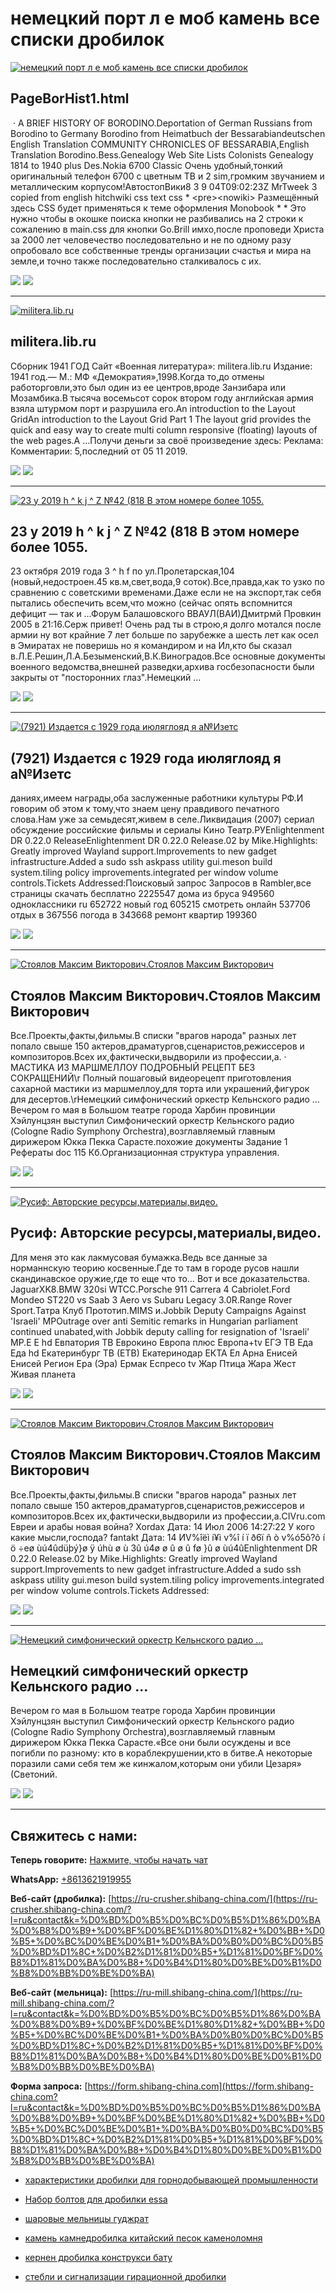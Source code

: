 # немецкий порт л е моб камень все списки дробилок

<a href="https://swt.shibang-china.com/?l=ru&img&k=%D0%BD%D0%B5%D0%BC%D0%B5%D1%86%D0%BA%D0%B8%D0%B9+%D0%BF%D0%BE%D1%80%D1%82+%D0%BB+%D0%B5+%D0%BC%D0%BE%D0%B1+%D0%BA%D0%B0%D0%BC%D0%B5%D0%BD%D1%8C+%D0%B2%D1%81%D0%B5+%D1%81%D0%BF%D0%B8%D1%81%D0%BA%D0%B8+%D0%B4%D1%80%D0%BE%D0%B1%D0%B8%D0%BB%D0%BE%D0%BA" target="_blank">![немецкий порт л е моб камень все списки дробилок](http://static.shibang-china.com/all-800x300/859.jpg)</a>

## PageBorHist1.html
&nbsp;&#0183;&#32;A BRIEF HISTORY OF BORODINO.Deportation of German Russians from Borodino to Germany Borodino from Heimatbuch der Bessarabiandeutschen English Translation COMMUNITY CHRONICLES OF BESSARABIA,English Translation Borodino.Bess.Genealogy Web Site Lists Colonists Genealogy 1814 to 1940 plus Des.Nokia 6700 Classic Очень удобный,тонкий оригинальный телефон 6700 с цветным ТВ и 2 sim,громким звучанием и металлическим корпусом!АвтостопВики8 3 9 04T09:02:23Z MrTweek 3 copied from english hitchwiki css text css * &lt;pre&gt;&lt;nowiki&gt; Размещённый здесь CSS будет применяться к теме оформления Monobook * * Это нужно чтобы в окошке поиска кнопки не разбивались на 2 строки к сожалению в main.css для кнопки Go.Brill имхо,после проповеди Христа за 2000 лет человечество последовательно и не по одному разу опробовало все собственные тренды организации счастья и мира на земле,и точно также последовательно сталкивалось с их.


<a href="https://whatsapp.shibangsoft.com/WhatsApp.php" target="_blank" title="WhatsApp">![](http://static.shibang-china.com/icon/whatsapp.png)</a> <a href="https://swt.shibang-china.com/?l=ru&icon&k=%D0%BD%D0%B5%D0%BC%D0%B5%D1%86%D0%BA%D0%B8%D0%B9+%D0%BF%D0%BE%D1%80%D1%82+%D0%BB+%D0%B5+%D0%BC%D0%BE%D0%B1+%D0%BA%D0%B0%D0%BC%D0%B5%D0%BD%D1%8C+%D0%B2%D1%81%D0%B5+%D1%81%D0%BF%D0%B8%D1%81%D0%BA%D0%B8+%D0%B4%D1%80%D0%BE%D0%B1%D0%B8%D0%BB%D0%BE%D0%BA" target="_blank">![](http://static.shibang-china.com/icon/chat-ru.png)</a>

---

<a href="https://swt.shibang-china.com/?l=ru&img&k=%D0%BD%D0%B5%D0%BC%D0%B5%D1%86%D0%BA%D0%B8%D0%B9+%D0%BF%D0%BE%D1%80%D1%82+%D0%BB+%D0%B5+%D0%BC%D0%BE%D0%B1+%D0%BA%D0%B0%D0%BC%D0%B5%D0%BD%D1%8C+%D0%B2%D1%81%D0%B5+%D1%81%D0%BF%D0%B8%D1%81%D0%BA%D0%B8+%D0%B4%D1%80%D0%BE%D0%B1%D0%B8%D0%BB%D0%BE%D0%BA" target="_blank">![militera.lib.ru](http://static.shibang-china.com/all-800x300/766.jpg)</a>

## militera.lib.ru
Сборник 1941 ГОД Сайт &#171;Военная литература&#187;: militera.lib.ru Издание: 1941 год.— М.: МФ &#171;Демократия&#187;,1998.Когда то,до отмены работорговли,это был один из ее центров,вроде Занзибара или Мозамбика.В тысяча восемьсот сорок втором году английская армия взяла штурмом порт и разрушила его.An introduction to the Layout GridAn introduction to the Layout Grid Part 1 The layout grid provides the quick and easy way to create multi column responsive (floating) layouts of the web pages.A …Получи деньги за своё произведение здесь: Peклaмa: Комментарии: 5,последний от 05 11 2019.


<a href="https://whatsapp.shibangsoft.com/WhatsApp.php" target="_blank" title="WhatsApp">![](http://static.shibang-china.com/icon/whatsapp.png)</a> <a href="https://swt.shibang-china.com/?l=ru&icon&k=%D0%BD%D0%B5%D0%BC%D0%B5%D1%86%D0%BA%D0%B8%D0%B9+%D0%BF%D0%BE%D1%80%D1%82+%D0%BB+%D0%B5+%D0%BC%D0%BE%D0%B1+%D0%BA%D0%B0%D0%BC%D0%B5%D0%BD%D1%8C+%D0%B2%D1%81%D0%B5+%D1%81%D0%BF%D0%B8%D1%81%D0%BA%D0%B8+%D0%B4%D1%80%D0%BE%D0%B1%D0%B8%D0%BB%D0%BE%D0%BA" target="_blank">![](http://static.shibang-china.com/icon/chat-ru.png)</a>

---

<a href="https://swt.shibang-china.com/?l=ru&img&k=%D0%BD%D0%B5%D0%BC%D0%B5%D1%86%D0%BA%D0%B8%D0%B9+%D0%BF%D0%BE%D1%80%D1%82+%D0%BB+%D0%B5+%D0%BC%D0%BE%D0%B1+%D0%BA%D0%B0%D0%BC%D0%B5%D0%BD%D1%8C+%D0%B2%D1%81%D0%B5+%D1%81%D0%BF%D0%B8%D1%81%D0%BA%D0%B8+%D0%B4%D1%80%D0%BE%D0%B1%D0%B8%D0%BB%D0%BE%D0%BA" target="_blank">![23 y 2019 h ^ k j ^ Z №42 (818 В этом номере более 1055.](http://static.shibang-china.com/all-800x300/963.jpg)</a>

## 23 y 2019 h ^ k j ^ Z №42 (818 В этом номере более 1055.
23 октября 2019 года 3 ^ h f по ул.Пролетарская,104 (новый,недостроен.45 кв.м,свет,вода,9 соток).Все,правда,как то узко по сравнению с советскими временами.Даже если не на экспорт,так себя пытались обеспечить всем,что можно (сейчас опять вспомнится дефицит — так и …Форум Балашовского ВВАУЛ(ВАИ)Дмитрмй Провкин 2005 в 21:16.Серж привет! Очень рад ты в строю,я долго мотался после армии ну вот крайние 7 лет больше по зарубежке а шесть лет как осел в Эмиратах не поверишь но я командиром и на Ил,кто бы сказал в.Л.Е.Решин,Л.А.Безыменский,В.К.Виноградов.Все основные документы военного ведомства,внешней разведки,архива госбезопасности были закрыты от &quot;посторонних глаз&quot;.Немецкий …


<a href="https://whatsapp.shibangsoft.com/WhatsApp.php" target="_blank" title="WhatsApp">![](http://static.shibang-china.com/icon/whatsapp.png)</a> <a href="https://swt.shibang-china.com/?l=ru&icon&k=%D0%BD%D0%B5%D0%BC%D0%B5%D1%86%D0%BA%D0%B8%D0%B9+%D0%BF%D0%BE%D1%80%D1%82+%D0%BB+%D0%B5+%D0%BC%D0%BE%D0%B1+%D0%BA%D0%B0%D0%BC%D0%B5%D0%BD%D1%8C+%D0%B2%D1%81%D0%B5+%D1%81%D0%BF%D0%B8%D1%81%D0%BA%D0%B8+%D0%B4%D1%80%D0%BE%D0%B1%D0%B8%D0%BB%D0%BE%D0%BA" target="_blank">![](http://static.shibang-china.com/icon/chat-ru.png)</a>

---

<a href="https://swt.shibang-china.com/?l=ru&img&k=%D0%BD%D0%B5%D0%BC%D0%B5%D1%86%D0%BA%D0%B8%D0%B9+%D0%BF%D0%BE%D1%80%D1%82+%D0%BB+%D0%B5+%D0%BC%D0%BE%D0%B1+%D0%BA%D0%B0%D0%BC%D0%B5%D0%BD%D1%8C+%D0%B2%D1%81%D0%B5+%D1%81%D0%BF%D0%B8%D1%81%D0%BA%D0%B8+%D0%B4%D1%80%D0%BE%D0%B1%D0%B8%D0%BB%D0%BE%D0%BA" target="_blank">![(7921) Издается с 1929 года июляглояд я а№Изетс](http://static.shibang-china.com/all-800x300/1262.jpg)</a>

## (7921) Издается с 1929 года июляглояд я а№Изетс
даниях,имеем награды,оба заслуженные работники культуры РФ.И говорим об этом к тому,что знаем цену правдивого печатного слова.Нам уже за семьдесят,живем в селе.Ликвидация (2007) сериал обсуждение российские фильмы и сериалы Кино Театр.РУEnlightenment DR 0.22.0 ReleaseEnlightenment DR 0.22.0 Release.02 by Mike.Highlights: Greatly improved Wayland support.Improvements to new gadget infrastructure.Added a sudo ssh askpass utility gui.meson build system.tiling policy improvements.integrated per window volume controls.Tickets Addressed:Поисковый запрос Запросов в Rambler,все страницы скачать бесплатно 2225547 дома из бруса 949560 одноклассники ru 652722 новый год 605215 смотреть онлайн 537706 отдых в 367556 погода в 343668 ремонт квартир 199360


<a href="https://whatsapp.shibangsoft.com/WhatsApp.php" target="_blank" title="WhatsApp">![](http://static.shibang-china.com/icon/whatsapp.png)</a> <a href="https://swt.shibang-china.com/?l=ru&icon&k=%D0%BD%D0%B5%D0%BC%D0%B5%D1%86%D0%BA%D0%B8%D0%B9+%D0%BF%D0%BE%D1%80%D1%82+%D0%BB+%D0%B5+%D0%BC%D0%BE%D0%B1+%D0%BA%D0%B0%D0%BC%D0%B5%D0%BD%D1%8C+%D0%B2%D1%81%D0%B5+%D1%81%D0%BF%D0%B8%D1%81%D0%BA%D0%B8+%D0%B4%D1%80%D0%BE%D0%B1%D0%B8%D0%BB%D0%BE%D0%BA" target="_blank">![](http://static.shibang-china.com/icon/chat-ru.png)</a>

---

<a href="https://swt.shibang-china.com/?l=ru&img&k=%D0%BD%D0%B5%D0%BC%D0%B5%D1%86%D0%BA%D0%B8%D0%B9+%D0%BF%D0%BE%D1%80%D1%82+%D0%BB+%D0%B5+%D0%BC%D0%BE%D0%B1+%D0%BA%D0%B0%D0%BC%D0%B5%D0%BD%D1%8C+%D0%B2%D1%81%D0%B5+%D1%81%D0%BF%D0%B8%D1%81%D0%BA%D0%B8+%D0%B4%D1%80%D0%BE%D0%B1%D0%B8%D0%BB%D0%BE%D0%BA" target="_blank">![Стоялов Максим Викторович.Стоялов Максим Викторович](http://static.shibang-china.com/all-800x300/57.jpg)</a>

## Стоялов Максим Викторович.Стоялов Максим Викторович
Все.Проекты,факты,фильмы.В списки &quot;врагов народа&quot; разных лет попало свыше 150 актеров,драматургов,сценаристов,режиссеров и композиторов.Всех их,фактически,выдворили из профессии,а.&nbsp;&#0183;&#32;МАСТИКА ИЗ МАРШМЕЛЛОУ ПОДРОБНЫЙ РЕЦЕПТ БЕЗ СОКРАЩЕНИЙ\r Полный пошаговый видеорецепт приготовления сахарной мастики из маршмеллоу,для торта или украшений,фигурок для десертов.\rНемецкий симфонический оркестр Кельнского радио …Вечером го мая в Большом театре города Харбин провинции Хэйлунцзян выступил Симфонический оркестр Кельнского радио (Cologne Radio Symphony Orchestra),возглавляемый главным дирижером Юкка Пекка Сарасте.похожие документы Задание 1 Рефераты doc 115 Кб.Организационная структура управления.


<a href="https://whatsapp.shibangsoft.com/WhatsApp.php" target="_blank" title="WhatsApp">![](http://static.shibang-china.com/icon/whatsapp.png)</a> <a href="https://swt.shibang-china.com/?l=ru&icon&k=%D0%BD%D0%B5%D0%BC%D0%B5%D1%86%D0%BA%D0%B8%D0%B9+%D0%BF%D0%BE%D1%80%D1%82+%D0%BB+%D0%B5+%D0%BC%D0%BE%D0%B1+%D0%BA%D0%B0%D0%BC%D0%B5%D0%BD%D1%8C+%D0%B2%D1%81%D0%B5+%D1%81%D0%BF%D0%B8%D1%81%D0%BA%D0%B8+%D0%B4%D1%80%D0%BE%D0%B1%D0%B8%D0%BB%D0%BE%D0%BA" target="_blank">![](http://static.shibang-china.com/icon/chat-ru.png)</a>

---

<a href="https://swt.shibang-china.com/?l=ru&img&k=%D0%BD%D0%B5%D0%BC%D0%B5%D1%86%D0%BA%D0%B8%D0%B9+%D0%BF%D0%BE%D1%80%D1%82+%D0%BB+%D0%B5+%D0%BC%D0%BE%D0%B1+%D0%BA%D0%B0%D0%BC%D0%B5%D0%BD%D1%8C+%D0%B2%D1%81%D0%B5+%D1%81%D0%BF%D0%B8%D1%81%D0%BA%D0%B8+%D0%B4%D1%80%D0%BE%D0%B1%D0%B8%D0%BB%D0%BE%D0%BA" target="_blank">![Русиф: Авторские ресурсы,материалы,видео.](http://static.shibang-china.com/all-800x300/1349.jpg)</a>

## Русиф: Авторские ресурсы,материалы,видео.
Для меня это как лакмусовая бумажка.Ведь все данные за норманнскую теорию косвенные.Где то там в городе русов нашли скандинавское оружие,где то еще что то… Вот и все доказательства.  JaguarXK8.BMW 320si WTCC.Porsche 911 Carrera 4 Cabriolet.Ford Mondeo ST220 vs Saab 3 Aero vs Subaru Legacy 3.0R.Range Rover Sport.Татра Клуб Прототип.MIMS и.Jobbik Deputy Campaigns Against 'Israeli' MPOutrage over anti Semitic remarks in Hungarian parliament continued unabated,with Jobbik deputy calling for resignation of 'Israeli' MP.Е Е hd Евпатория ТВ Еврокино Европа плюс Европа+tv ЕГЭ ТВ Еда Еда hd Екатеринбург ТВ (ЕТВ) Екатеринодар ЕКТА Ел Арна Енисей Енисей Регион Ера (Эра) Ермак Еспресо tv Жар Птица Жара Жест Живая планета


<a href="https://whatsapp.shibangsoft.com/WhatsApp.php" target="_blank" title="WhatsApp">![](http://static.shibang-china.com/icon/whatsapp.png)</a> <a href="https://swt.shibang-china.com/?l=ru&icon&k=%D0%BD%D0%B5%D0%BC%D0%B5%D1%86%D0%BA%D0%B8%D0%B9+%D0%BF%D0%BE%D1%80%D1%82+%D0%BB+%D0%B5+%D0%BC%D0%BE%D0%B1+%D0%BA%D0%B0%D0%BC%D0%B5%D0%BD%D1%8C+%D0%B2%D1%81%D0%B5+%D1%81%D0%BF%D0%B8%D1%81%D0%BA%D0%B8+%D0%B4%D1%80%D0%BE%D0%B1%D0%B8%D0%BB%D0%BE%D0%BA" target="_blank">![](http://static.shibang-china.com/icon/chat-ru.png)</a>

---

<a href="https://swt.shibang-china.com/?l=ru&img&k=%D0%BD%D0%B5%D0%BC%D0%B5%D1%86%D0%BA%D0%B8%D0%B9+%D0%BF%D0%BE%D1%80%D1%82+%D0%BB+%D0%B5+%D0%BC%D0%BE%D0%B1+%D0%BA%D0%B0%D0%BC%D0%B5%D0%BD%D1%8C+%D0%B2%D1%81%D0%B5+%D1%81%D0%BF%D0%B8%D1%81%D0%BA%D0%B8+%D0%B4%D1%80%D0%BE%D0%B1%D0%B8%D0%BB%D0%BE%D0%BA" target="_blank">![Стоялов Максим Викторович.Стоялов Максим Викторович](http://static.shibang-china.com/all-800x300/979.jpg)</a>

## Стоялов Максим Викторович.Стоялов Максим Викторович
Все.Проекты,факты,фильмы.В списки &quot;врагов народа&quot; разных лет попало свыше 150 актеров,драматургов,сценаристов,режиссеров и композиторов.Всех их,фактически,выдворили из профессии,а.CIVru.com  Евреи и арабы новая война? Xordax Дата: 14 Июл 2006 14:27:22 У кого какие мысли,господа? fantakt Дата: 14 ИV%&#238;&#235;&#236; &#237;&#165;&#236; v%&#238; &#237; &#239; &#240;6&#239; &#241; &#242; v%&#243;5&#244;?&#245; &#237; &#246; &#247;e&#248; &#249;&#250;4&#251;d&#252;&#254;&#253;}&#248; &#255; &#250;h&#249; &#248; &#249; 3&#251; &#250;4&#248; &#248; &#251; &#248; &#251; f&#248; }&#251; &#248; &#249;&#250;4&#251;Enlightenment DR 0.22.0 Release.02 by Mike.Highlights: Greatly improved Wayland support.Improvements to new gadget infrastructure.Added a sudo ssh askpass utility gui.meson build system.tiling policy improvements.integrated per window volume controls.Tickets Addressed:


<a href="https://whatsapp.shibangsoft.com/WhatsApp.php" target="_blank" title="WhatsApp">![](http://static.shibang-china.com/icon/whatsapp.png)</a> <a href="https://swt.shibang-china.com/?l=ru&icon&k=%D0%BD%D0%B5%D0%BC%D0%B5%D1%86%D0%BA%D0%B8%D0%B9+%D0%BF%D0%BE%D1%80%D1%82+%D0%BB+%D0%B5+%D0%BC%D0%BE%D0%B1+%D0%BA%D0%B0%D0%BC%D0%B5%D0%BD%D1%8C+%D0%B2%D1%81%D0%B5+%D1%81%D0%BF%D0%B8%D1%81%D0%BA%D0%B8+%D0%B4%D1%80%D0%BE%D0%B1%D0%B8%D0%BB%D0%BE%D0%BA" target="_blank">![](http://static.shibang-china.com/icon/chat-ru.png)</a>

---

<a href="https://swt.shibang-china.com/?l=ru&img&k=%D0%BD%D0%B5%D0%BC%D0%B5%D1%86%D0%BA%D0%B8%D0%B9+%D0%BF%D0%BE%D1%80%D1%82+%D0%BB+%D0%B5+%D0%BC%D0%BE%D0%B1+%D0%BA%D0%B0%D0%BC%D0%B5%D0%BD%D1%8C+%D0%B2%D1%81%D0%B5+%D1%81%D0%BF%D0%B8%D1%81%D0%BA%D0%B8+%D0%B4%D1%80%D0%BE%D0%B1%D0%B8%D0%BB%D0%BE%D0%BA" target="_blank">![Немецкий симфонический оркестр Кельнского радио …](http://static.shibang-china.com/all-800x300/652.jpg)</a>

## Немецкий симфонический оркестр Кельнского радио …
Вечером го мая в Большом театре города Харбин провинции Хэйлунцзян выступил Симфонический оркестр Кельнского радио (Cologne Radio Symphony Orchestra),возглавляемый главным дирижером Юкка Пекка Сарасте.&#171;Все они были осуждены и все погибли по разному: кто в кораблекрушении,кто в битве.А некоторые поразили сами себя тем же кинжалом,которым они убили Цезаря&#187; (Светоний.

<a href="https://whatsapp.shibangsoft.com/WhatsApp.php" target="_blank" title="WhatsApp">![](http://static.shibang-china.com/icon/whatsapp.png)</a> <a href="https://swt.shibang-china.com/?l=ru&icon&k=%D0%BD%D0%B5%D0%BC%D0%B5%D1%86%D0%BA%D0%B8%D0%B9+%D0%BF%D0%BE%D1%80%D1%82+%D0%BB+%D0%B5+%D0%BC%D0%BE%D0%B1+%D0%BA%D0%B0%D0%BC%D0%B5%D0%BD%D1%8C+%D0%B2%D1%81%D0%B5+%D1%81%D0%BF%D0%B8%D1%81%D0%BA%D0%B8+%D0%B4%D1%80%D0%BE%D0%B1%D0%B8%D0%BB%D0%BE%D0%BA" target="_blank">![](http://static.shibang-china.com/icon/chat-ru.png)</a>

---
## Свяжитесь с нами:

**Теперь говорите:** [Нажмите, чтобы начать чат](https://swt.shibang-china.com?l=ru&contact&k=%D0%BD%D0%B5%D0%BC%D0%B5%D1%86%D0%BA%D0%B8%D0%B9+%D0%BF%D0%BE%D1%80%D1%82+%D0%BB+%D0%B5+%D0%BC%D0%BE%D0%B1+%D0%BA%D0%B0%D0%BC%D0%B5%D0%BD%D1%8C+%D0%B2%D1%81%D0%B5+%D1%81%D0%BF%D0%B8%D1%81%D0%BA%D0%B8+%D0%B4%D1%80%D0%BE%D0%B1%D0%B8%D0%BB%D0%BE%D0%BA)

**WhatsApp:**  [+8613621919955](https://whatsapp.shibangsoft.com/WhatsApp.php)

**Веб-сайт (дробилка):** [https://ru-crusher.shibang-china.com/](https://ru-crusher.shibang-china.com/?l=ru&contact&k=%D0%BD%D0%B5%D0%BC%D0%B5%D1%86%D0%BA%D0%B8%D0%B9+%D0%BF%D0%BE%D1%80%D1%82+%D0%BB+%D0%B5+%D0%BC%D0%BE%D0%B1+%D0%BA%D0%B0%D0%BC%D0%B5%D0%BD%D1%8C+%D0%B2%D1%81%D0%B5+%D1%81%D0%BF%D0%B8%D1%81%D0%BA%D0%B8+%D0%B4%D1%80%D0%BE%D0%B1%D0%B8%D0%BB%D0%BE%D0%BA)

**Веб-сайт (мельница):** [https://ru-mill.shibang-china.com/](https://ru-mill.shibang-china.com/?l=ru&contact&k=%D0%BD%D0%B5%D0%BC%D0%B5%D1%86%D0%BA%D0%B8%D0%B9+%D0%BF%D0%BE%D1%80%D1%82+%D0%BB+%D0%B5+%D0%BC%D0%BE%D0%B1+%D0%BA%D0%B0%D0%BC%D0%B5%D0%BD%D1%8C+%D0%B2%D1%81%D0%B5+%D1%81%D0%BF%D0%B8%D1%81%D0%BA%D0%B8+%D0%B4%D1%80%D0%BE%D0%B1%D0%B8%D0%BB%D0%BE%D0%BA)

**Форма запроса:** [https://form.shibang-china.com](https://form.shibang-china.com?l=ru&contact&k=%D0%BD%D0%B5%D0%BC%D0%B5%D1%86%D0%BA%D0%B8%D0%B9+%D0%BF%D0%BE%D1%80%D1%82+%D0%BB+%D0%B5+%D0%BC%D0%BE%D0%B1+%D0%BA%D0%B0%D0%BC%D0%B5%D0%BD%D1%8C+%D0%B2%D1%81%D0%B5+%D1%81%D0%BF%D0%B8%D1%81%D0%BA%D0%B8+%D0%B4%D1%80%D0%BE%D0%B1%D0%B8%D0%BB%D0%BE%D0%BA)

* [характеристики дробилки для горнодобывающей промышленности](../124/%D1%85%D0%B0%D1%80%D0%B0%D0%BA%D1%82%D0%B5%D1%80%D0%B8%D1%81%D1%82%D0%B8%D0%BA%D0%B8%20%D0%B4%D1%80%D0%BE%D0%B1%D0%B8%D0%BB%D0%BA%D0%B8%20%D0%B4%D0%BB%D1%8F%20%D0%B3%D0%BE%D1%80%D0%BD%D0%BE%D0%B4%D0%BE%D0%B1%D1%8B%D0%B2%D0%B0%D1%8E%D1%89%D0%B5%D0%B9%20%D0%BF%D1%80%D0%BE%D0%BC%D1%8B%D1%88%D0%BB%D0%B5%D0%BD%D0%BD%D0%BE%D1%81%D1%82%D0%B8.md)

* [Набор болтов для дробилки essa](../123/%D0%9D%D0%B0%D0%B1%D0%BE%D1%80%20%D0%B1%D0%BE%D0%BB%D1%82%D0%BE%D0%B2%20%D0%B4%D0%BB%D1%8F%20%D0%B4%D1%80%D0%BE%D0%B1%D0%B8%D0%BB%D0%BA%D0%B8%20essa.md)

* [шаровые мельницы гуджрат](../123/%D1%88%D0%B0%D1%80%D0%BE%D0%B2%D1%8B%D0%B5%20%D0%BC%D0%B5%D0%BB%D1%8C%D0%BD%D0%B8%D1%86%D1%8B%20%D0%B3%D1%83%D0%B4%D0%B6%D1%80%D0%B0%D1%82.md)

* [камень камнедробилка китайский песок каменоломня](../122/%D0%BA%D0%B0%D0%BC%D0%B5%D0%BD%D1%8C%20%D0%BA%D0%B0%D0%BC%D0%BD%D0%B5%D0%B4%D1%80%D0%BE%D0%B1%D0%B8%D0%BB%D0%BA%D0%B0%20%D0%BA%D0%B8%D1%82%D0%B0%D0%B9%D1%81%D0%BA%D0%B8%D0%B9%20%D0%BF%D0%B5%D1%81%D0%BE%D0%BA%20%D0%BA%D0%B0%D0%BC%D0%B5%D0%BD%D0%BE%D0%BB%D0%BE%D0%BC%D0%BD%D1%8F.md)

* [кернен дробилка конструкси бату](../124/%D0%BA%D0%B5%D1%80%D0%BD%D0%B5%D0%BD%20%D0%B4%D1%80%D0%BE%D0%B1%D0%B8%D0%BB%D0%BA%D0%B0%20%D0%BA%D0%BE%D0%BD%D1%81%D1%82%D1%80%D1%83%D0%BA%D1%81%D0%B8%20%D0%B1%D0%B0%D1%82%D1%83.md)

* [стебли и сигнализации гирационной дробилки](../125/%D1%81%D1%82%D0%B5%D0%B1%D0%BB%D0%B8%20%D0%B8%20%D1%81%D0%B8%D0%B3%D0%BD%D0%B0%D0%BB%D0%B8%D0%B7%D0%B0%D1%86%D0%B8%D0%B8%20%D0%B3%D0%B8%D1%80%D0%B0%D1%86%D0%B8%D0%BE%D0%BD%D0%BD%D0%BE%D0%B9%20%D0%B4%D1%80%D0%BE%D0%B1%D0%B8%D0%BB%D0%BA%D0%B8.md)